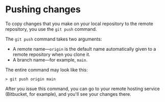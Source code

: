 # Pushing changes

To copy changes that you make on your local repository to the remote repository, you use the `git push` command.

The `git push` command takes two arguments:

-   A remote name—`origin` is the default name automatically given to a remote repository when you clone it.
-   A branch name—for example, `main`.

The entire command may look like this:

```
> git push origin main
```

After you issue this command, you can go to your remote hosting service (Bitbucket, for example), and you'll see your changes there.
